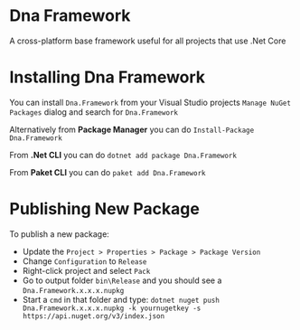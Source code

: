 # Dna Framework
A cross-platform base framework useful for all projects that use .Net Core

# Installing Dna Framework

You can install `Dna.Framework` from your Visual Studio projects `Manage NuGet Packages` dialog and search for `Dna.Framework`

Alternatively from **Package Manager** you can do `Install-Package Dna.Framework`

From **.Net CLI** you can do `dotnet add package Dna.Framework`

From **Paket CLI** you can do `paket add Dna.Framework`

# Publishing New Package

To publish a new package:

- Update the `Project > Properties > Package > Package Version` 
- Change `Configuration` to `Release`
- Right-click project and select `Pack`
- Go to output folder `bin\Release` and you should see a `Dna.Framework.x.x.x.nupkg`
- Start a `cmd` in that folder and type: `dotnet nuget push Dna.Framework.x.x.x.nupkg -k yournugetkey -s https://api.nuget.org/v3/index.json`